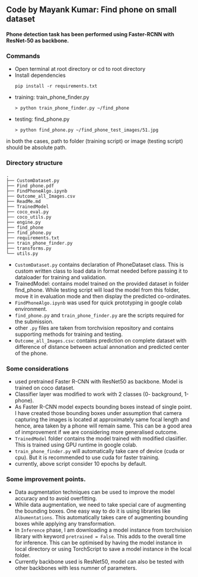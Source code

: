 ## Code by Mayank Kumar: Find phone on small dataset
 
#### Phone detection task has been performed using Faster-RCNN with ResNet-50 as backbone. 
### Commands
- Open terminal at root directory or cd to root directory
- Install dependencies 
    ```
    pip install -r requirements.txt

- training: train_phone_finder.py
    ```
    > python train_phone_finder.py ~/find_phone

- testing: find_phone.py
    ```
    > python find_phone.py ~/find_phone_test_images/51.jpg 

in both the cases, path to folder (training script) or image (testing script) should be absolute path.

### Directory structure
```
.
├── CustomDataset.py
├── Find phone.pdf
├── FindPhoneAlgo.ipynb
├── Outcome_all_Images.csv
├── ReadMe.md
├── TrainedModel
├── coco_eval.py
├── coco_utils.py
├── engine.py
├── find_phone
├── find_phone.py
├── requirements.txt
├── train_phone_finder.py
├── transforms.py
└── utils.py
```

- `CustomDataset.py` contains declaration of PhoneDataset class. This is custom written class to load data in format needed before passing it to dataloader for training and validation. 
- TrainedModel: contains model trained on the provided dataset in folder find_phone. While testing script will load the model from this folder, move it in evaluation mode and then display the predicted co-ordinates. 
- `FindPhoneAlgo.ipynb` was used for quick prototyping in google colab environment. 
- `find_phone.py` and `train_phone_finder.py` are the scripts required for the submission. 
- other `.py` files are taken from torchvision repository and contains supporting methods for training and testing. 
- `Outcome_all_Images.csv`: contains prediction on complete dataset with difference of distance between actual annonation and predicted center of the phone. 


### Some considerations
- used pretrained Faster R-CNN with ResNet50 as backbone. Model is trained on coco dataset. 
- Classifier layer was modified to work with 2 classes (0- background, 1-phone). 
- As Faster R-CNN model expects bounding boxes instead of single point. I have created those bounding boxes under assumption that camera capturing the images is located at approximately same focal length and hence, area taken by a phone will remain same. This can be a good area of inmprovement if we are considering more generalised outcome. 
- `TrainedModel` folder contains the model trained with modified clasiifier. This is trained using GPU runtime in google colab. 
- `train_phone_finder.py` will automatically take care of device (cuda or cpu). But it is recommended to use cuda for faster training. 
- currently, above script consider 10 epochs by default. 

### Some improvement points. 
- Data augmentation techniques can be used to improve the model accuracy and to avoid overfitting. 
- While data augmentation, we need to take special care of augmenting the bounding boxes. One easy way to do it is using libraries like `Albumentations`. This automatically takes care of augmenting bounding boxes while applying any transformation. 
- In `Inference` phase, I am downloading a model instance from torchvision library with keyword `pretrained = False`. This adds to the overall time for inference. This can be optimised by having the model instance in local directory or using TorchScript to save a model instance in the local folder. 
- Currently backbone used is ResNet50, model can also be tested with other backbones with less numner of parameters. 


